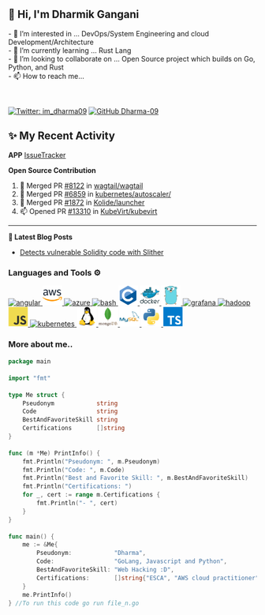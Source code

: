 <h2> 👋 Hi, I'm Dharmik Gangani</h2>
- 👀 I’m interested in ... DevOps/System Engineering and cloud Development/Architecture <br>
- 🌱 I’m currently learning ... Rust Lang <br>
- 💞️ I’m looking to collaborate on ... Open Source project which builds on Go, Python, and Rust <br>
- 📫 How to reach me... <br> <br> <br>

[![Twitter: im_dharma09](https://img.shields.io/twitter/follow/im_dharma09?style=flat-square)](https://twitter.com/im_dharma09)
[![GitHub Dharma-09](https://img.shields.io/github/followers/Dharma-09?label=follow%20github&style=flat-square)](https://github.com/Dharma-09)

## ✨ My Recent Activity
**APP**
[IssueTracker](https://github.com/apps/trackissues)

**Open Source Contribution**

1. 🎉 Merged PR [#8122](https://github.com/wagtail/wagtail/pull/8122) in [wagtail/wagtail](https://github.com/wagtail/wagtail)
2. 🎉 Merged PR [#6859](https://github.com/kubernetes/autoscaler/pull/6859) in [kubernetes/autoscaler/](https://github.com/kubernetes/autoscaler/)
3. 🎉 Merged PR [#1872](https://github.com/kolide/launcher/pull/1872) in [Kolide/launcher](https://github.com/kolide/)
4. 📫 Opened PR [#13310](https://github.com/kubevirt/kubevirt/pull/13310) in [KubeVirt/kubevirt](https://github.com/kubevirt/kubevirt)

---
**📕 Latest Blog Posts**
 - [Detects vulnerable Solidity code with Slither](https://dharma1.netlify.app/blog/Detects-vulnerability-with-Slither)

<h3 align="left">Languages and Tools ⚙️</h3>
<p align="left"> <a href="https://angular.io" target="_blank" rel="noreferrer"> <img src="https://angular.io/assets/images/logos/angular/angular.svg" alt="angular" width="40" height="40"/> </a> <a href="https://aws.amazon.com" target="_blank" rel="noreferrer"> <img src="https://raw.githubusercontent.com/devicons/devicon/master/icons/amazonwebservices/amazonwebservices-original-wordmark.svg" alt="aws" width="40" height="40"/> </a> <a href="https://azure.microsoft.com/en-in/" target="_blank" rel="noreferrer"> <img src="https://www.vectorlogo.zone/logos/microsoft_azure/microsoft_azure-icon.svg" alt="azure" width="40" height="40"/> </a> <a href="https://www.gnu.org/software/bash/" target="_blank" rel="noreferrer"> <img src="https://www.vectorlogo.zone/logos/gnu_bash/gnu_bash-icon.svg" alt="bash" width="40" height="40"/> </a> <a href="https://www.cprogramming.com/" target="_blank" rel="noreferrer"> <img src="https://raw.githubusercontent.com/devicons/devicon/master/icons/c/c-original.svg" alt="c" width="40" height="40"/> </a> <a href="https://www.docker.com/" target="_blank" rel="noreferrer"> <img src="https://raw.githubusercontent.com/devicons/devicon/master/icons/docker/docker-original-wordmark.svg" alt="docker" width="40" height="40"/> </a> <a href="https://golang.org" target="_blank" rel="noreferrer"> <img src="https://raw.githubusercontent.com/devicons/devicon/master/icons/go/go-original.svg" alt="go" width="40" height="40"/> </a> <a href="https://grafana.com" target="_blank" rel="noreferrer"> <img src="https://www.vectorlogo.zone/logos/grafana/grafana-icon.svg" alt="grafana" width="40" height="40"/> </a> <a href="https://hadoop.apache.org/" target="_blank" rel="noreferrer"> <img src="https://www.vectorlogo.zone/logos/apache_hadoop/apache_hadoop-icon.svg" alt="hadoop" width="40" height="40"/> </a> <a href="https://developer.mozilla.org/en-US/docs/Web/JavaScript" target="_blank" rel="noreferrer"> <img src="https://raw.githubusercontent.com/devicons/devicon/master/icons/javascript/javascript-original.svg" alt="javascript" width="40" height="40"/> </a> <a href="https://kubernetes.io" target="_blank" rel="noreferrer"> <img src="https://www.vectorlogo.zone/logos/kubernetes/kubernetes-icon.svg" alt="kubernetes" width="40" height="40"/> </a> <a href="https://www.linux.org/" target="_blank" rel="noreferrer"> <img src="https://raw.githubusercontent.com/devicons/devicon/master/icons/linux/linux-original.svg" alt="linux" width="40" height="40"/> </a> <a href="https://www.mongodb.com/" target="_blank" rel="noreferrer"> <img src="https://raw.githubusercontent.com/devicons/devicon/master/icons/mongodb/mongodb-original-wordmark.svg" alt="mongodb" width="40" height="40"/> </a> <a href="https://www.mysql.com/" target="_blank" rel="noreferrer"> <img src="https://raw.githubusercontent.com/devicons/devicon/master/icons/mysql/mysql-original-wordmark.svg" alt="mysql" width="40" height="40"/> </a> <a href="https://www.python.org" target="_blank" rel="noreferrer"> <img src="https://raw.githubusercontent.com/devicons/devicon/master/icons/python/python-original.svg" alt="python" width="40" height="40"/> </a> <a href="https://www.typescriptlang.org/" target="_blank" rel="noreferrer"> <img src="https://raw.githubusercontent.com/devicons/devicon/master/icons/typescript/typescript-original.svg" alt="typescript" width="40" height="40"/> </a> </p>



### More about me..

```go
package main

import "fmt"

type Me struct {
	Pseudonym            string
	Code                 string
	BestAndFavoriteSkill string
	Certifications       []string
}

func (m *Me) PrintInfo() {
	fmt.Println("Pseudonym: ", m.Pseudonym)
	fmt.Println("Code: ", m.Code)
	fmt.Println("Best and Favorite Skill: ", m.BestAndFavoriteSkill)
	fmt.Println("Certifications: ")
	for _, cert := range m.Certifications {
		fmt.Println("- ", cert)
	}
}

func main() {
	me := &Me{
		Pseudonym:            "Dharma",
		Code:                 "GoLang, Javascript and Python",
		BestAndFavoriteSkill: "Web Hacking :D",
		Certifications:       []string{"ESCA", "AWS cloud practitioner"},
	}
	me.PrintInfo()
} //To run this code go run file_n.go
```

